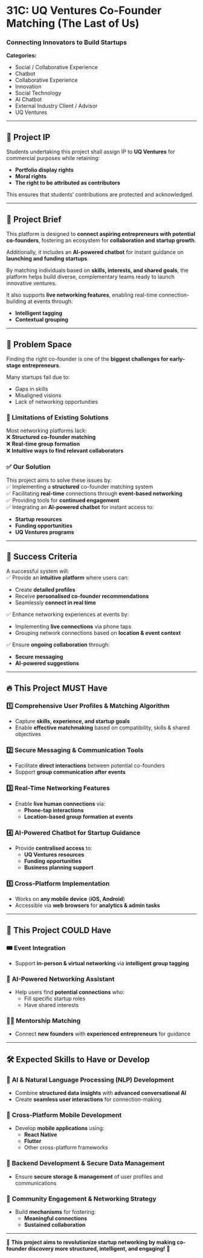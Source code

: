 # 31C: UQ Ventures Co-Founder Matching (The Last of Us)
### Connecting Innovators to Build Startups  

**Categories:**  
- Social / Collaborative Experience  
- Chatbot  
- Collaborative Experience  
- Innovation  
- Social Technology  
- AI Chatbot  
- External Industry Client / Advisor  
- UQ Ventures  

---

## 📜 Project IP  
Students undertaking this project shall assign IP to **UQ Ventures** for commercial purposes while retaining:  
- **Portfolio display rights**  
- **Moral rights**  
- **The right to be attributed as contributors**  

This ensures that students’ contributions are protected and acknowledged.  

---

## 📌 Project Brief  
This platform is designed to **connect aspiring entrepreneurs with potential co-founders**, fostering an ecosystem for **collaboration and startup growth**.  

Additionally, it includes an **AI-powered chatbot** for instant guidance on **launching and funding startups**.  

By matching individuals based on **skills, interests, and shared goals**, the platform helps build diverse, complementary teams ready to launch innovative ventures.  

It also supports **live networking features**, enabling real-time connection-building at events through:  
- **Intelligent tagging**  
- **Contextual grouping**  

---

## 🚀 Problem Space  
Finding the right co-founder is one of the **biggest challenges for early-stage entrepreneurs**.  

Many startups fail due to:  
- Gaps in skills  
- Misaligned visions  
- Lack of networking opportunities  

### 🔴 Limitations of Existing Solutions  
Most networking platforms lack:  
❌ **Structured co-founder matching**  
❌ **Real-time group formation**  
❌ **Intuitive ways to find relevant collaborators**  

### ✅ Our Solution  
This project aims to solve these issues by:  
✅ Implementing a **structured** co-founder matching system  
✅ Facilitating **real-time** connections through **event-based networking**  
✅ Providing tools for **continued engagement**  
✅ Integrating an **AI-powered chatbot** for instant access to:  
  - **Startup resources**  
  - **Funding opportunities**  
  - **UQ Ventures programs**  

---

## 🎯 Success Criteria  
A successful system will:  
✅ Provide an **intuitive platform** where users can:  
   - Create **detailed profiles**  
   - Receive **personalised co-founder recommendations**  
   - Seamlessly **connect in real time**  

✅ Enhance networking experiences at events by:  
   - Implementing **live connections** via phone taps  
   - Grouping network connections based on **location & event context**  

✅ Ensure **ongoing collaboration** through:  
   - **Secure messaging**  
   - **AI-powered suggestions**  

---

## 🔥 This Project **MUST** Have  
### 1️⃣ **Comprehensive User Profiles & Matching Algorithm**  
- Capture **skills, experience, and startup goals**  
- Enable **effective matchmaking** based on compatibility, skills & shared objectives  

### 2️⃣ **Secure Messaging & Communication Tools**  
- Facilitate **direct interactions** between potential co-founders  
- Support **group communication after events**  

### 3️⃣ **Real-Time Networking Features**  
- Enable **live human connections** via:  
  - **Phone-tap interactions**  
  - **Location-based group formation at events**  

### 4️⃣ **AI-Powered Chatbot for Startup Guidance**  
- Provide **centralised access** to:  
  - **UQ Ventures resources**  
  - **Funding opportunities**  
  - **Business planning support**  

### 5️⃣ **Cross-Platform Implementation**  
- Works on **any mobile device** (**iOS, Android**)  
- Accessible via **web browsers** for **analytics & admin tasks**  

---

## 🎯 This Project **COULD** Have  
### 🎟️ **Event Integration**  
- Support **in-person & virtual networking** via **intelligent group tagging**  

### 🤖 **AI-Powered Networking Assistant**  
- Help users find **potential connections** who:  
  - Fill specific startup roles  
  - Have shared interests  

### 🧑‍🏫 **Mentorship Matching**  
- Connect **new founders** with **experienced entrepreneurs** for guidance  

---

## 🛠️ Expected Skills to Have or Develop  
### 🔹 **AI & Natural Language Processing (NLP) Development**  
- Combine **structured data insights** with **advanced conversational AI**  
- Create **seamless user interactions** for connection-making  

### 🔹 **Cross-Platform Mobile Development**  
- Develop **mobile applications** using:  
  - **React Native**  
  - **Flutter**  
  - Other cross-platform frameworks  

### 🔹 **Backend Development & Secure Data Management**  
- Ensure **secure storage & management** of user profiles and communications  

### 🔹 **Community Engagement & Networking Strategy**  
- Build **mechanisms** for fostering:  
  - **Meaningful connections**  
  - **Sustained collaboration**  

---

🎯 **This project aims to revolutionize startup networking by making co-founder discovery more structured, intelligent, and engaging!** 🚀
